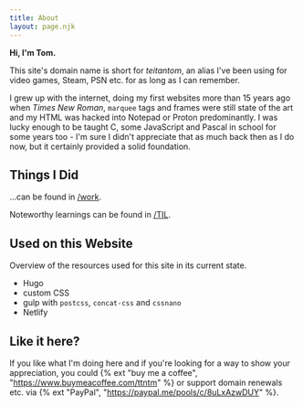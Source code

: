 ```yaml
---
title: About
layout: page.njk
---
```


**Hi, I'm Tom.**

This site's domain name is short for _teitantom_, an alias I've been using for video games, Steam, PSN etc. for as long as I can remember.

I grew up with the internet, doing my first websites more than 15 years ago when _Times New Roman_, `marquee` tags and frames were still state of the art and my HTML was hacked into Notepad or Proton predominantly. I was lucky enough to be taught C, some JavaScript and Pascal in school for some years too - I'm sure I didn't appreciate that as much back then as I do now, but it certainly provided a solid foundation.

## Things I Did

...can be found in [/work](/work).

Noteworthy learnings can be found in [/TIL](/til).

## Used on this Website

Overview of the resources used for this site in its current state.

- Hugo
- custom CSS
- gulp with `postcss`, `concat-css` and `cssnano`
- Netlify

## Like it here?

If you like what I'm doing here and if you're looking for a way to show your appreciation, you could {% ext "buy me a coffee", "https://www.buymeacoffee.com/ttntm" %} or support domain renewals etc. via {% ext "PayPal", "https://paypal.me/pools/c/8uLxAzwDUY" %}.